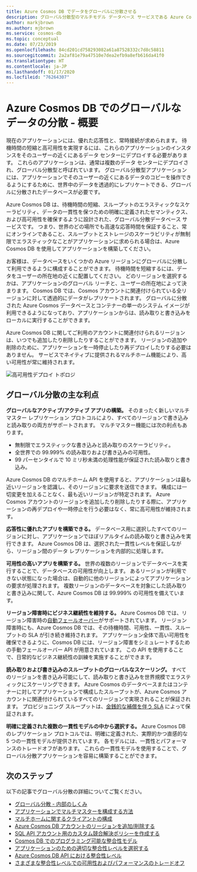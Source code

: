```yaml
---
title: Azure Cosmos DB でデータをグローバルに分散させる
description: グローバル分散型のマルチモデル データベース サービスである Azure Cosmos DB のグローバル データベースを使用した、地球規模の geo レプリケーション、マルチマスター、フェールオーバー、データ復旧について学習します。
author: markjbrown
ms.author: mjbrown
ms.service: cosmos-db
ms.topic: conceptual
ms.date: 07/23/2019
ms.openlocfilehash: 84cd201cd758293082a61a87528332c7d8c58811
ms.sourcegitcommit: 2a2af81e79a47510e7dea2efb9a8efb616da41f0
ms.translationtype: HT
ms.contentlocale: ja-JP
ms.lasthandoff: 01/17/2020
ms.locfileid: "76264307"
---
```

# <a name="global-data-distribution-with-azure-cosmos-db---overview"></a>Azure Cosmos DB でのグローバルなデータの分散 - 概要

現在のアプリケーションには、優れた応答性と、常時接続が求められます。 待機時間の短縮と高可用性を実現するには、これらのアプリケーションのインスタンスをそのユーザーの近くにあるデータ センターにデプロイする必要があります。 これらのアプリケーションは、通常は複数のデータ センターにデプロイされ、グローバル分散型と呼ばれています。 グローバル分散型アプリケーションには、アプリケーションでそのユーザーの近くにあるデータのコピーを操作できるようにするために、世界中のデータを透過的にレプリケートできる、グローバルに分散されたデータベースが必要です。 

Azure Cosmos DB は、待機時間の短縮、スループットのエラスティックなスケーラビリティ、データの一貫性を保つための明確に定義されたセマンティクス、および高可用性を確保するように設計された、グローバル分散データベース サービスです。 つまり、世界のどの場所でも高速な応答時間を保証すること、常にオンラインであること、スループットとストレージのスケーラビリティが無制限でエラスティックなことがアプリケーションに求められる場合は、Azure Cosmos DB を使用してアプリケーションを構築してください。

お客様は、データベースをいくつかの Azure リージョンにグローバルに分散して利用できるように構成することができます。 待機時間を短縮するには、データをユーザーの所在地の近くに配置してください。 どのリージョンを選択するかは、アプリケーションのグローバル リーチと、ユーザーの所在地によって決まります。 Cosmos DB では、Cosmos アカウントに関連付けられている全リージョンに対して透過的にデータがレプリケートされます。 グローバルに分散された Azure Cosmos データベースとコンテナーの単一のシステム イメージが利用できるようになっており、アプリケーションからは、読み取りと書き込みをローカルに実行することができます。 

Azure Cosmos DB に関してご利用のアカウントに関連付けられるリージョンは、いつでも追加したり削除したりすることができます。 リージョンの追加や削除のために、アプリケーションを一時停止したり再デプロイしたりする必要はありません。 サービスでネイティブに提供されるマルチホーム機能により、高い可用性が常に維持されます。

![高可用性デプロイ トポロジ](./media/distribute-data-globally/deployment-topology.png)

## <a name="key-benefits-of-global-distribution"></a>グローバル分散の主な利点

**グローバルなアクティブ/アクティブ アプリの構築。** そのまったく新しいマルチマスター レプリケーション プロトコルにより、すべてのリージョンで書き込みと読み取りの両方がサポートされます。 マルチマスター機能には次の利点もあります。

- 無制限でエラスティックな書き込みと読み取りのスケーラビリティ。 
- 全世界での 99.999% の読み取りおよび書き込みの可用性。
- 99 パーセンタイルで 10 ミリ秒未満の処理性能が保証された読み取りと書き込み。

Azure Cosmos DB のマルチホーム API を使用すると、アプリケーションは最も近いリージョンを認識し、そのリージョンに要求を送信できます。 構成には一切変更を加えることなく、最も近いリージョンが特定されます。 Azure Cosmos アカウントのリージョンを追加したり削除したりする際に、アプリケーションの再デプロイや一時停止を行う必要はなく、常に高可用性が維持されます。

**応答性に優れたアプリを構築できる。** データベース用に選択したすべてのリージョンに対し、アプリケーションでほぼリアルタイムの読み取りと書き込みを実行できます。 Azure Cosmos DB は、選択された一貫性レベルを保証しながら、リージョン間のデータ レプリケーションを内部的に処理します。

**可用性の高いアプリを構築する。** 世界の複数のリージョンでデータベースを実行することで、データベースの可用性が向上します。 あるリージョンが利用できない状態になった場合は、自動的に他のリージョンによってアプリケーションの要求が処理されます。 複数リージョンのデータベースを対象にした読み取りと書き込みに関して、Azure Cosmos DB は 99.999% の可用性を備えています。

**リージョン障害時にビジネス継続性を維持する。** Azure Cosmos DB では、リージョン障害時の[自動フェールオーバー](how-to-manage-database-account.md#automatic-failover)がサポートされています。 リージョン障害時にも、Azure Cosmos DB では、その待機時間、可用性、一貫性、スループットの SLA が引き続き維持されます。 アプリケーション全体で高い可用性を確保できるように、Cosmos DB には、リージョン障害をシミュレートするための手動フェールオーバー API が用意されています。 この API を使用することで、日常的なビジネス継続性の訓練を実施することができます。

**読み取りおよび書き込みのスループットのグローバルなスケーリング。** すべてのリージョンを書き込み可能にして、読み取りと書き込みを世界規模でエラスティックにスケーリングできます。 Azure Cosmos のデータベースまたはコンテナーに対してアプリケーションで構成したスループットが、Azure Cosmos アカウントに関連付けられているすべてのリージョンで実現されることが保証されます。 プロビジョニング スループットは、[金銭的な補償を伴う SLA](https://aka.ms/acdbsla) によって保証されます。

**明確に定義された複数の一貫性モデルの中から選択する。** Azure Cosmos DB のレプリケーション プロトコルでは、明確に定義された、実際的かつ直感的な 5 つの一貫性モデルが提供されています。 各モデルには、一貫性とパフォーマンスのトレードオフがあります。 これらの一貫性モデルを使用することで、グローバル分散アプリケーションを容易に構築することができます。

## <a id="Next Steps"></a>次のステップ

以下の記事でグローバル分散の詳細についてご覧ください。

* [グローバル分散 - 内部のしくみ](global-dist-under-the-hood.md)
* [アプリケーションでマルチマスターを構成する方法](how-to-multi-master.md)
* [マルチホームに関するクライアントの構成](how-to-manage-database-account.md#configure-multiple-write-regions)
* [Azure Cosmos DB アカウントのリージョンを追加/削除する](how-to-manage-database-account.md#addremove-regions-from-your-database-account)
* [SQL API アカウント用のカスタム競合解決ポリシーを作成する](how-to-manage-conflicts.md#create-a-custom-conflict-resolution-policy)
* [Cosmos DB でのプログラミング可能な整合性モデル](consistency-levels.md)
* [アプリケーションのための適切な整合性レベルを選択する](consistency-levels-choosing.md)
* [Azure Cosmos DB API における整合性レベル](consistency-levels-across-apis.md)
* [さまざまな整合性レベルでの可用性およびパフォーマンスのトレードオフ](consistency-levels-tradeoffs.md)

